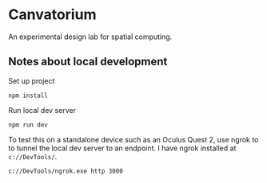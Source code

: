# Canvatorium

An experimental design lab for spatial computing.

## Notes about local development

Set up project

```
npm install
```

Run local dev server

```
npm run dev
```

To test this on a standalone device such as an Oculus Quest 2, use ngrok to to tunnel the local dev server to an endpoint. I have ngrok installed at `c://DevTools/`.

```
c://DevTools/ngrok.exe http 3000
```

